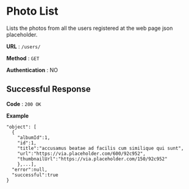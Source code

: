 # Photo List

Lists the photos from all the users registered at the web page json placeholder.

**URL** : `/users/`

**Method** : `GET`

**Authentication** : NO

## Successful Response

**Code** : `200 OK`

**Example**

```json{
"object": [
  {
    "albumId":1,
    "id":1,
    "title":"accusamus beatae ad facilis cum similique qui sunt",
    "url":"https://via.placeholder.com/600/92c952",
    "thumbnailUrl":"https://via.placeholder.com/150/92c952"
    },...],
  "error":null,
  "successful":true
}
```